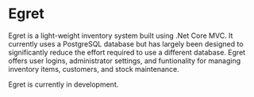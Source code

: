 # Egret

Egret is a light-weight inventory system built using .Net Core MVC. 
It currently uses a PostgreSQL database but has largely been designed to significantly reduce the effort required to use a different database. Egret offers user logins, administrator settings, 
and funtionality for managing inventory items, customers, and stock maintenance.

Egret is currently in development.